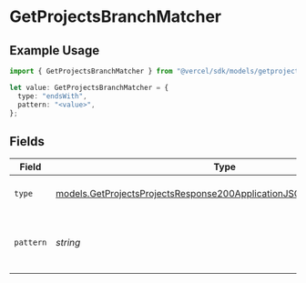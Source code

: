 # GetProjectsBranchMatcher

## Example Usage

```typescript
import { GetProjectsBranchMatcher } from "@vercel/sdk/models/getprojectsop.js";

let value: GetProjectsBranchMatcher = {
  type: "endsWith",
  pattern: "<value>",
};
```

## Fields

| Field                                                                                                                                              | Type                                                                                                                                               | Required                                                                                                                                           | Description                                                                                                                                        |
| -------------------------------------------------------------------------------------------------------------------------------------------------- | -------------------------------------------------------------------------------------------------------------------------------------------------- | -------------------------------------------------------------------------------------------------------------------------------------------------- | -------------------------------------------------------------------------------------------------------------------------------------------------- |
| `type`                                                                                                                                             | [models.GetProjectsProjectsResponse200ApplicationJSONResponseBodyType](../models/getprojectsprojectsresponse200applicationjsonresponsebodytype.md) | :heavy_check_mark:                                                                                                                                 | The type of matching to perform                                                                                                                    |
| `pattern`                                                                                                                                          | *string*                                                                                                                                           | :heavy_check_mark:                                                                                                                                 | The pattern to match against branch names                                                                                                          |